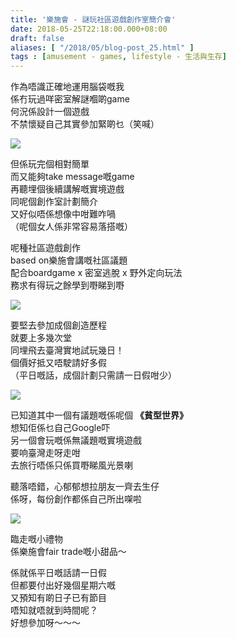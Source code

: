```yaml
---
title: '樂施會 - 謎玩社區遊戲創作室簡介會'
date: 2018-05-25T22:18:00.000+08:00
draft: false
aliases: [ "/2018/05/blog-post_25.html" ]
tags : [amusement - games, lifestyle - 生活與生存]
---
```


作為唔識正確地運用腦袋嘅我  
係冇玩過咩密室解謎嗰啲game  
何況係設計一個遊戲  
不禁懷疑自己其實參加緊啲乜（笑喊）  

![](/images/oxfamgames.jpg)

但係玩完個相對簡單  
而又能夠take message嘅game  
再聽埋個後續講解嘅實境遊戲  
同呢個創作室計劃簡介  
又好似唔係想像中咁難咋喎  
（呢個女人係非常容易落搭嘅）  
  
呢種社區遊戲創作  
based on樂施會講嘅社區議題  
配合boardgame x 密室逃脫 x 野外定向玩法  
務求有得玩之餘學到嘢睇到嘢  

![](/images/oxfamgames1.jpg)

要堅去參加成個創造歷程  
就要上多幾次堂  
同埋飛去臺灣實地試玩幾日！  
個價好抵又唔駛請好多假  
（平日嘅話，成個計劃只需請一日假咁少）  

![](/images/oxfamgames2.jpg)

已知道其中一個有議題嘅係呢個 **《貧型世界》**   
想知佢係乜自己Google吓  
另一個會玩嘅係無議題嘅實境遊戲  
要响臺灣走呀走咁  
去旅行唔係只係買嘢睇風光景喇  
  
聽落唔錯，心郁郁想拉朋友一齊去生仔  
係呀，每份創作都係自己所出㗎啦  

![](/images/oxfamgames3.jpg)

臨走嘅小禮物  
係樂施會fair trade嘅小甜品～  
  
  
係就係平日嘅話請一日假  
但都要付出好幾個星期六嘅  
又預知有啲日子已有節目  
唔知就唔就到時間呢？  
好想參加呀～～～
